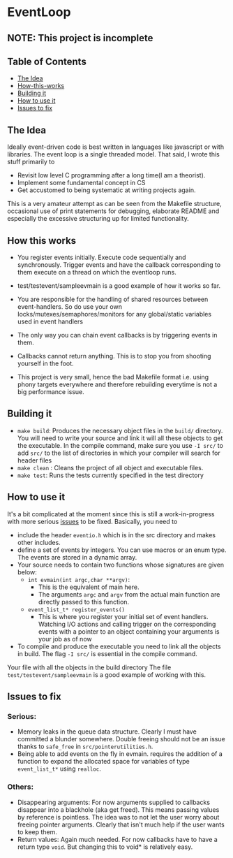 # EventLoop
## NOTE: This project is incomplete

## Table of Contents
* [The Idea](#the-idea)
* [How-this-works](#how-this-works)
* [Building it](#building-it)
* [How to use it](#how-to-use-it)
* [Issues to fix](#issues-to-fix)

## The Idea
Ideally event-driven code is best written in languages like javascript or with libraries. The event loop is a single threaded model. That said, I wrote this stuff primarily to 
* Revisit low level C programming after a long time(I am a theorist).
* Implement some fundamental concept in CS
* Get accustomed to being systematic at writing projects again.

This is a very amateur attempt as can be seen from the Makefile structure, occasional use of print statements for debugging, elaborate README and especially the excessive structuring up for limited functionality.

## How this works
* You register events initially. Execute code sequentially and synchronously. Trigger events and have the callback corresponding to them execute on a thread on which the eventloop runs.
*  test/testevent/sampleevmain is a good example of how it works so far.

* You are responsible for the handling of shared resources between event-handlers. So do use your own locks/mutexes/semaphores/monitors for any global/static variables used in event handlers

* The only way you can chain event callbacks is by triggering events in them.
* Callbacks cannot return anything. This is to stop you from shooting yourself in the foot. 

* This project is very small, hence the bad Makefile format i.e. using phony targets everywhere and therefore rebuilding everytime is not a big performance issue.

## Building it
* `make build`: Produces the necessary object files in the `build/` directory. You will need to write your source and link it will all these objects to get the executable. In the compile command, make sure you use `-I src/` to add `src/` to the list of directories in which your compiler will search for header files
* `make clean` : Cleans the project of all object and executable files.
* `make test`: Runs the tests currently specified in the test directory


## How to use it
It's a bit complicated at the moment since this is still a work-in-progress with more serious [issues](#issues-to-fix) to be fixed. Basically, you need to 
* include the header `eventio.h` which is in the src directory and makes other includes.
* define a set of events by integers. You can use macros or an enum type. The events are stored in a dynamic array.
* Your source needs to contain two functions whose  signatures are given below:
    *  `int evmain(int argc,char **argv)`:
        * This is the equivalent of main here.
        * The arguments `argc` and `argv` from the actual main function are directly passed to this function.   
    * `event_list_t* register_events()`
        * This is where you register your initial set of event handlers. Watching I/O actions and calling trigger on the corresponding events with a pointer to an object containing your arguments is your job as of now
* To compile and produce the executable you need to link all the objects in build. The flag `-I src/` is essential in the compile command.

Your file with all the objects in the build directory
The file `test/testevent/sampleevmain` is a good example of working with this.

## Issues to fix
### Serious:
* Memory leaks in the queue data structure. Clearly I must have committed a blunder somewhere. Double freeing should not be an issue thanks to `safe_free` in `src/pointerutilities.h`. 
* Being able to add events on the fly in evmain. requires the addition of a function to expand the allocated space for variables of type `event_list_t*` using `realloc`.
### Others:
* Disappearing arguments: For now arguments supplied to callbacks disappear into a blackhole (aka get freed). This means passing values by reference is pointless. The idea was to not let the user worry about freeing pointer arguments. Clearly that isn't much help if the user wants to keep them.
*  Return values: Again much needed. For now callbacks have to have a return type `void`. But changing this to void* is relatively easy.
